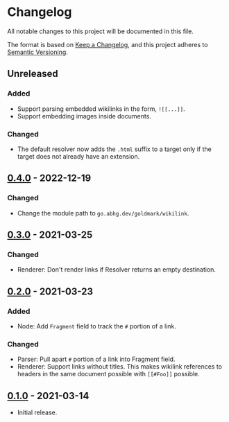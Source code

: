 # Changelog
All notable changes to this project will be documented in this file.

The format is based on [Keep a Changelog](https://keepachangelog.com/en/1.0.0/),
and this project adheres to [Semantic Versioning](https://semver.org/spec/v2.0.0.html).

## Unreleased
### Added
- Support parsing embedded wikilinks in the form, `![[...]]`.
- Support embedding images inside documents.

### Changed
- The default resolver now adds the `.html` suffix to a target
  only if the target does not already have an extension.

## [0.4.0] - 2022-12-19
### Changed
- Change the module path to `go.abhg.dev/goldmark/wikilink`.

[0.4.0]: https://github.com/abhinav/goldmark-wikilink/releases/tag/v0.4.0

## [0.3.0] - 2021-03-25
### Changed
- Renderer: Don't render links if Resolver returns an empty destination.

[0.3.0]: https://github.com/abhinav/goldmark-wikilink/releases/tag/v0.3.0

## [0.2.0] - 2021-03-23
### Added
- Node: Add `Fragment` field to track the `#` portion of a link.

### Changed
- Parser: Pull apart `#` portion of a link into Fragment field.
- Renderer: Support links without titles. This makes wikilink references to
  headers in the same document possible with `[[#Foo]]` possible.

[0.2.0]: https://github.com/abhinav/goldmark-wikilink/releases/tag/v0.2.0

## [0.1.0] - 2021-03-14
- Initial release.

[0.1.0]: https://github.com/abhinav/goldmark-wikilink/releases/tag/v0.1.0
